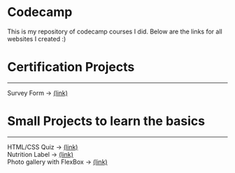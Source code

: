 # Codecamp
 
<p>This is my repository of codecamp courses I did. Below are the links for all websites I created :)</p>

<h1>Certification Projects</h1>
<hr>
Survey Form -> <a href="https://pedroacamargo.github.io/codecamp/survey-form/index.html">(link)</a>
<br>



<h1>Small Projects to learn the basics</h1>
<hr>
HTML/CSS Quiz -> <a href="https://pedroacamargo.github.io/codecamp/html-css-quiz/index.html">(link)</a><br>
Nutrition Label -> <a href="https://pedroacamargo.github.io/codecamp/nutrition-label/index.html">(link)</a><br>
Photo gallery with FlexBox -> <a href="https://pedroacamargo.github.io/codecamp/photo-gallery-flexbox/index.html">(link)</a><br>